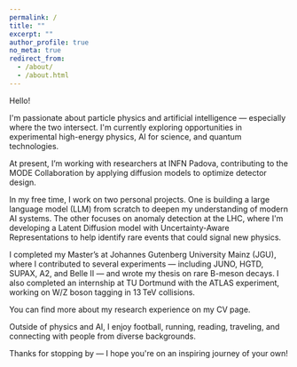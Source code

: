 ```yaml
---
permalink: /
title: ""
excerpt: ""
author_profile: true
no_meta: true
redirect_from: 
  - /about/
  - /about.html
---
```



Hello!

I'm passionate about particle physics and artificial intelligence — especially where the two intersect. I'm currently exploring opportunities in experimental high-energy physics, AI for science, and quantum technologies.

At present, I’m working with researchers at INFN Padova, contributing to the MODE Collaboration by applying diffusion models to optimize detector design.

In my free time, I work on two personal projects. One is building a large language model (LLM) from scratch to deepen my understanding of modern AI systems. The other focuses on anomaly detection at the LHC, where I'm developing a Latent Diffusion model with Uncertainty-Aware Representations to help identify rare events that could signal new physics.

I completed my Master’s at Johannes Gutenberg University Mainz (JGU), where I contributed to several experiments — including JUNO, HGTD, SUPAX, A2, and Belle II — and wrote my thesis on rare B-meson decays. I also completed an internship at TU Dortmund with the ATLAS experiment, working on W/Z boson tagging in 13 TeV collisions.

You can find more about my research experience on my CV page.

Outside of physics and AI, I enjoy football, running, reading, traveling, and connecting with people from diverse backgrounds.

Thanks for stopping by — I hope you're on an inspiring journey of your own!

